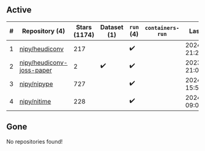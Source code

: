 ## Active
| # | Repository (4) | Stars (1174) | Dataset (1) | `run` (4) | `containers-run` | Last Modified |
| --- | --- | --- | --- | --- | --- | --- |
| 1 | [nipy/heudiconv](https://github.com/nipy/heudiconv) | 217 |  | :heavy_check_mark: |  | 2024-03-05 21:28:45+00:00 |
| 2 | [nipy/heudiconv-joss-paper](https://github.com/nipy/heudiconv-joss-paper) | 2 | :heavy_check_mark: | :heavy_check_mark: |  | 2023-07-17 21:09:07+00:00 |
| 3 | [nipy/nipype](https://github.com/nipy/nipype) | 727 |  | :heavy_check_mark: |  | 2024-03-17 15:54:36+00:00 |
| 4 | [nipy/nitime](https://github.com/nipy/nitime) | 228 |  | :heavy_check_mark: |  | 2024-02-14 09:00:17+00:00 |

## Gone
No repositories found!
